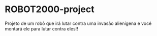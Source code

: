 # ROBOT2000-project
Projeto de um robô que irá lutar contra uma invasão alienígena e você montará ele para lutar contra eles!!
